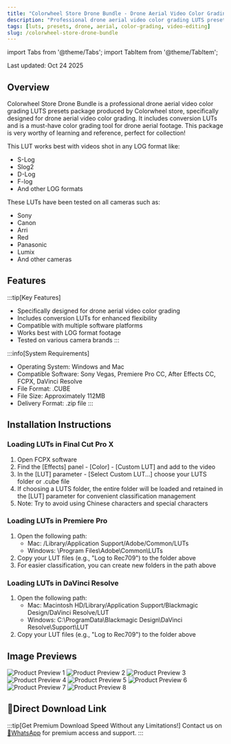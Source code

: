 ```yaml
---
title: "Colorwheel Store Drone Bundle - Drone Aerial Video Color Grading LUTs"
description: "Professional drone aerial video color grading LUTS presets package from Colorwheel store with conversion LUTs included, perfect for drone aerial footage."
tags: [luts, presets, drone, aerial, color-grading, video-editing]
slug: /colorwheel-store-drone-bundle
---
```


import Tabs from '@theme/Tabs';
import TabItem from '@theme/TabItem';

Last updated: Oct 24 2025


## Overview

Colorwheel Store Drone Bundle is a professional drone aerial video color grading LUTS presets package produced by Colorwheel store, specifically designed for drone aerial video color grading. It includes conversion LUTs and is a must-have color grading tool for drone aerial footage. This package is very worthy of learning and reference, perfect for collection!

This LUT works best with videos shot in any LOG format like:
- S-Log
- Slog2
- D-Log
- F-log
- And other LOG formats

These LUTs have been tested on all cameras such as:
- Sony
- Canon
- Arri
- Red
- Panasonic
- Lumix
- And other cameras

## Features

:::tip[Key Features]
- Specifically designed for drone aerial video color grading
- Includes conversion LUTs for enhanced flexibility
- Compatible with multiple software platforms
- Works best with LOG format footage
- Tested on various camera brands
:::

:::info[System Requirements]
- Operating System: Windows and Mac
- Compatible Software: Sony Vegas, Premiere Pro CC, After Effects CC, FCPX, DaVinci Resolve
- File Format: .CUBE
- File Size: Approximately 112MB
- Delivery Format: .zip file
:::

## Installation Instructions

<Tabs>
<TabItem value="fcpx" label="Final Cut Pro X" default>

### Loading LUTs in Final Cut Pro X

1. Open FCPX software
2. Find the [Effects] panel - [Color] - [Custom LUT] and add to the video
3. In the [LUT] parameter - [Select Custom LUT...] choose your LUTS folder or .cube file
4. If choosing a LUTS folder, the entire folder will be loaded and retained in the [LUT] parameter for convenient classification management
5. Note: Try to avoid using Chinese characters and special characters

</TabItem>
<TabItem value="premiere" label="Premiere Pro">

### Loading LUTs in Premiere Pro

1. Open the following path:
   - Mac: /Library/Application Support/Adobe/Common/LUTs
   - Windows: \\Program Files\\Adobe\\Common\\LUTs
2. Copy your LUT files (e.g., "Log to Rec709") to the folder above
3. For easier classification, you can create new folders in the path above

</TabItem>
<TabItem value="davinci" label="DaVinci Resolve">

### Loading LUTs in DaVinci Resolve

1. Open the following path:
   - Mac: Macintosh HD/Library/Application Support/Blackmagic Design/DaVinci Resolve/LUT
   - Windows: C:\\ProgramData\\Blackmagic Design\\DaVinci Resolve\\Support\\LUT
2. Copy your LUT files (e.g., "Log to Rec709") to the folder above

</TabItem>
</Tabs>

## Image Previews

![Product Preview 1](https://www.vfx123.com/wp-content/uploads/2025/09/1758421462-3caa816f46b7dee.jpeg)
![Product Preview 2](https://www.vfx123.com/wp-content/uploads/2025/09/1758421471-cc74a35cadd1203.jpg)
![Product Preview 3](https://www.vfx123.com/wp-content/uploads/2025/09/1758421485-6045de25866a9e4.jpg)
![Product Preview 4](https://www.vfx123.com/wp-content/uploads/2025/09/1758421524-da36cfdce0c251d.jpg)
![Product Preview 5](https://www.vfx123.com/wp-content/uploads/2025/09/1758421551-eb34daabe5e197f.jpg)
![Product Preview 6](https://www.vfx123.com/wp-content/uploads/2025/09/1758421566-e8ba536791ed1e9.jpg)
![Product Preview 7](https://www.vfx123.com/wp-content/uploads/2025/09/1758421582-38c2f05b6fdb511.jpg)
![Product Preview 8](https://www.vfx123.com/wp-content/uploads/2025/09/1758421596-eceb36eaf0aaec9.jpg)

## 🚀Direct Download Link

:::tip[Get Premium Download Speed Without any Limitations!]
Contact us on [💬WhatsApp](https://wa.me/+8613237610083) for premium  access and support.
:::
